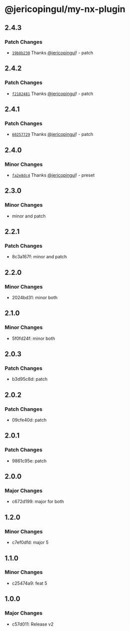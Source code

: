 # @jericopingul/my-nx-plugin

## 2.4.3

### Patch Changes

- [`19b8b230`](https://github.com/jericopingul/nx-npm/commit/19b8b230cb87397329d121bea281efd82e9957df) Thanks [@jericopingul](https://github.com/jericopingul)! - patch

## 2.4.2

### Patch Changes

- [`f2182481`](https://github.com/jericopingul/nx-npm/commit/f2182481ed6098b03810240b6d0b4a748ea79483) Thanks [@jericopingul](https://github.com/jericopingul)! - patch

## 2.4.1

### Patch Changes

- [`60257729`](https://github.com/jericopingul/nx-npm/commit/602577298b789eceaaf4b16bafaf1569d3a16b0e) Thanks [@jericopingul](https://github.com/jericopingul)! - patch

## 2.4.0

### Minor Changes

- [`fa2e8dc4`](https://github.com/jericopingul/nx-npm/commit/fa2e8dc4ef7222bc3ab8b440f536d348b013fdc5) Thanks [@jericopingul](https://github.com/jericopingul)! - preset

## 2.3.0

### Minor Changes

- minor and patch

## 2.2.1

### Patch Changes

- 8c3a167f: minor and patch

## 2.2.0

### Minor Changes

- 2024bd31: minor both

## 2.1.0

### Minor Changes

- 5f0fd24f: minor both

## 2.0.3

### Patch Changes

- b3d95c8d: patch

## 2.0.2

### Patch Changes

- 09cfe40d: patch

## 2.0.1

### Patch Changes

- 9861c95e: patch

## 2.0.0

### Major Changes

- c672d199: major for both

## 1.2.0

### Minor Changes

- c7ef0dfd: major 5

## 1.1.0

### Minor Changes

- c25474a9: feat 5

## 1.0.0

### Major Changes

- c57d011: Release v2
